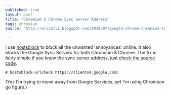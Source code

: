 ```yaml
---
published: true
layout: post
title: "Chromium & Chrome Sync Server Address"
tags: chromium
source: "http://elliotli.blogspot.com/2010/07/google-chrome-chromium-sync-server.html"

---
```


I use [hostsblock](http://gaenserich.github.io/hostsblock/ "http://gaenserich.github.io/hostsblock/") to block all the unwanted 'annoyances' online. It also blocks the Google Sync Servers for both Chromium & Chrome. The fix is fairly simple if you know the sync server address, just [check the source code](http://src.chromium.org/svn/trunk/src/chrome/browser/sync/profile_sync_service.cc "Chromium & Chrome Sync Server Address").

	# hostsblock-urlcheck https://clients4.google.com/

(Yes I'm trying to move away from Google Services, yet I'm using Chromium go figure.)
